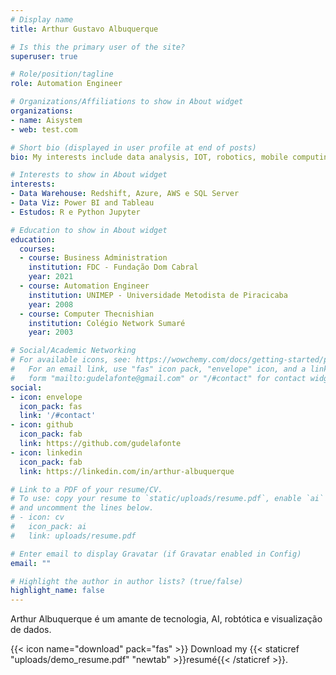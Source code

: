 ```yaml
---
# Display name
title: Arthur Gustavo Albuquerque

# Is this the primary user of the site?
superuser: true

# Role/position/tagline
role: Automation Engineer

# Organizations/Affiliations to show in About widget
organizations:
- name: Aisystem
- web: test.com  

# Short bio (displayed in user profile at end of posts)
bio: My interests include data analysis, IOT, robotics, mobile computing and programmable matter.

# Interests to show in About widget
interests:
- Data Warehouse: Redshift, Azure, AWS e SQL Server
- Data Viz: Power BI and Tableau
- Estudos: R e Python Jupyter

# Education to show in About widget
education:
  courses:
  - course: Business Administration
    institution: FDC - Fundação Dom Cabral
    year: 2021
  - course: Automation Engineer
    institution: UNIMEP - Universidade Metodista de Piracicaba
    year: 2008
  - course: Computer Thecnishian
    institution: Colégio Network Sumaré
    year: 2003

# Social/Academic Networking
# For available icons, see: https://wowchemy.com/docs/getting-started/page-builder/#icons
#   For an email link, use "fas" icon pack, "envelope" icon, and a link in the
#   form "mailto:gudelafonte@gmail.com" or "/#contact" for contact widget.
social:
- icon: envelope
  icon_pack: fas
  link: '/#contact'
- icon: github
  icon_pack: fab
  link: https://github.com/gudelafonte
- icon: linkedin
  icon_pack: fab
  link: https://linkedin.com/in/arthur-albuquerque

# Link to a PDF of your resume/CV.
# To use: copy your resume to `static/uploads/resume.pdf`, enable `ai` icons in `params.toml`, 
# and uncomment the lines below.
# - icon: cv
#   icon_pack: ai
#   link: uploads/resume.pdf

# Enter email to display Gravatar (if Gravatar enabled in Config)
email: ""

# Highlight the author in author lists? (true/false)
highlight_name: false
---
```


Arthur Albuquerque é um amante de tecnologia, AI, robtótica e visualização de dados.


{{< icon name="download" pack="fas" >}} Download my {{< staticref "uploads/demo_resume.pdf" "newtab" >}}resumé{{< /staticref >}}.
